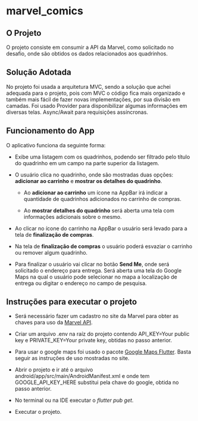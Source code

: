 # marvel_comics

## O Projeto

O projeto consiste em consumir a API da Marvel, como solicitado no desafio, 
onde são obtidos os dados relacionados aos quadrinhos.


## Solução Adotada

No projeto foi usada a arquitetura MVC, sendo a solução que achei 
adequada para o projeto, pois com MVC o código fica mais organizado e 
também mais fácil de fazer novas implementações, por sua divisão em 
camadas.
Foi 
usado Provider para disponibilizar algumas informações em diversas telas. 
Async/Await para 
requisições assíncronas.

## Funcionamento do App
O aplicativo funciona da seguinte forma:

- Exibe uma listagem com os quadrinhos, podendo ser filtrado pelo título do 
  quadrinho em um campo na parte superior da listagem.
  
- O usuário clica no quadrinho, onde são mostradas duas opções: __adicionar ao 
  carrinho__ e __mostrar os detalhes do quadrinho__.
  - Ao __adicionar ao carrinho__ um ícone na AppBar irá indicar a quantidade de 
    quadrinhos adicionados no carrinho de compras.
    
  - Ao __mostrar detalhes do quadrinho__ será aberta uma tela com informações 
    adicionais sobre o mesmo.

- Ao clicar no ícone do carrinho na AppBar o usuário será levado para a tela 
  de __finalização de compras__.

- Na tela de __finalização de compras__ o usuário poderá esvaziar o carrinho ou 
  remover algum quadrinho.

- Para finalizar o usuário vai clicar no botão __Send Me__, onde será 
  solicitado o endereço para entrega. Será aberta uma tela do 
  Google Maps na qual o usuário pode selecionar no mapa a localização de 
  entrega ou digitar o endereço no campo de pesquisa.
  
## Instruções para executar o projeto
- Será necessário fazer um cadastro no site da Marvel para obter as chaves 
  para uso da [Marvel API](https://developer.marvel.com/).

- Criar um arquivo .env na raíz do projeto contendo API_KEY=Your public key 
  e PRIVATE_KEY=Your private key, obtidas no passo anterior.
  
- Para usar o google maps foi usado o pacote [Google Maps Flutter](https://pub.dev/packages/google_maps_flutter). Basta seguir as instruções 
  de uso mostradas no site.
  
- Abrir o projeto e ir até o arquivo android/app/src/main/AndroidManifest.xml e onde tem GOOGLE_API_KEY_HERE substitui pela chave do google, obtida 
  no passo anterior.
  
- No terminal ou na IDE executar o _flutter pub get_.

- Executar o projeto.
  
